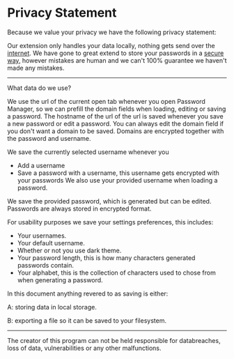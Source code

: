 # Privacy Statement
Because we value your privacy we have the following privacy statement:

Our extension only handles your data locally, nothing gets send over the [internet](VerifyNoInternet.md).
We have gone to great extend to store your passwords in a [secure way](HowArePasswordsStored.md), however mistakes are human
and we can't 100% guarantee we haven't made any mistakes.

____

What data do we use?

We use the url of the current open tab whenever you open Password Manager,
so we can prefill the domain fields when loading, editing or saving a password. The hostname of the url
of the url is saved whenever you save a new password or edit a password. You can always edit
the domain field if you don't want a domain to be saved. Domains are encrypted together with the password and username.

We save the currently selected username whenever you
- Add a username
- Save a password with a username, this username gets encrypted with your passwords
We also use your provided username when loading a password.

We save the provided password, which is generated but can be edited.
Passwords are always stored in encrypted format.

For usability purposes we save your settings preferences, this includes:
- Your usernames.
- Your default username.
- Whether or not you use dark theme.
- Your password length, this is how many characters generated passwords contain.
- Your alphabet, this is the collection of characters used to chose from when generating a password.

In this document anything revered to as saving is either:

A: storing data in local storage.

B: exporting a file so it can be saved to your filesystem.

___

The creator of this program can not be held responsible for databreaches, loss of data, vulnerabilities or any other malfunctions.